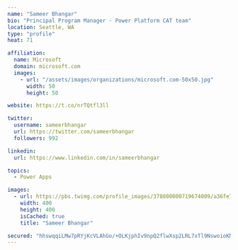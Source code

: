 ```yaml
---
name: "Sameer Bhangar"
bio: "Principal Program Manager - Power Platform CAT team"
location: Seattle, WA
type: "profile"
heat: 71

affiliation:
  name: Microsoft
  domain: microsoft.com
  images:
    - url: "/assets/images/organizations/microsoft.com-50x50.jpg"
      width: 50
      height: 50

website: https://t.co/nrTQtfl3ll

twitter:
  username: sameerbhangar
  url: https://twitter.com/sameerbhangar
  followers: 992

linkedin:
  url: https://www.linkedin.com/in/sameerbhangar

topics:
  - Power Apps

images:
  - url: https://pbs.twimg.com/profile_images/378800000719674009/a36fe7ddfab1778b76e5793772e43798_400x400.jpeg
    width: 400
    height: 400
    isCached: true
    title: "Sameer Bhangar"

secured: "hhswqqiLMw7pRYjKcVLAhGo/+OLKjphIv9npQ2flwXsp2LRL7xTl9NswoioKM4INEpkXln/0flg3C6OZADqV/1MC08MxwYzzADTs3mDGXB5YAuQKlUWU3j37EwAq+LPAnsrAWuxkgYJpYsZW7UvJ9RmhgP4B5XJKxvT7J0KwvvNt5Aube404zvlglmwSiMBi4iq1mEVaFUdJTmZCFMhH8J69NhVi5hrGpoXNyvliVKE5/0+AjJDKqNKivwfz46S2VYOd3XROdVJ+a+OqsmV44Z9lcFBrMqsYAzfpV1HQW2UmiY6MvyD0klY0wN4nrupHJRuxbx26/9jzGJiI3lEwKvd+kMnTVxKSRW8A8jdPIv1V8c7cR2BcoFmeRvaG5vy+l8nbY7HPt09MlW9YiYOhAg==;sYwiUNXIf9rr/H+azPEX3g=="
---
```


